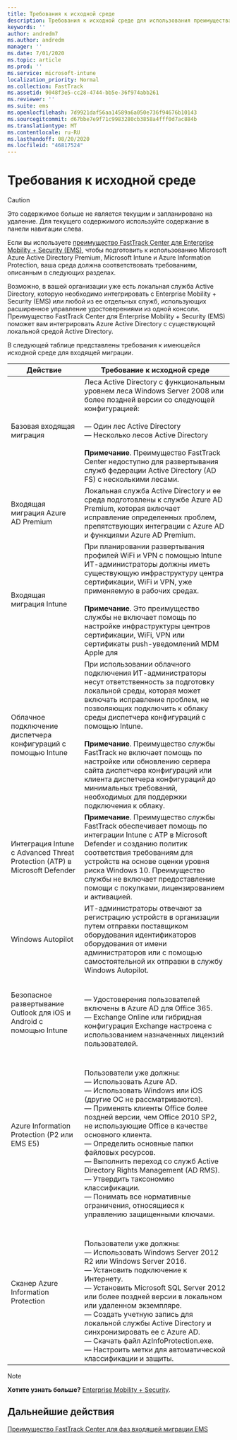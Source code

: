 ```yaml
---
title: Требования к исходной среде
description: Требования к исходной среде для использования преимущества FastTrack Center для EMS
keywords: ''
author: andredm7
ms.author: andredm
manager: ''
ms.date: 7/01/2020
ms.topic: article
ms.prod: ''
ms.service: microsoft-intune
localization_priority: Normal
ms.collection: FastTrack
ms.assetid: 9048f3e5-cc28-4744-bb5e-36f974abb261
ms.reviewer: ''
ms.suite: ems
ms.openlocfilehash: 7d9921daf56aa14589a6a050e736f94676b10143
ms.sourcegitcommit: d67bbe7e9f71c9983280cb3858a4fff0d7ac884b
ms.translationtype: MT
ms.contentlocale: ru-RU
ms.lasthandoff: 08/20/2020
ms.locfileid: "46817524"
---
```

# <a name="source-environment-expectations"></a>Требования к исходной среде
> [!CAUTION]
> Это содержимое больше не является текущим и запланировано на удаление. Для текущего содержимого используйте содержание в панели навигации слева.

Если вы используете [преимущество FastTrack Center для Enterprise Mobility + Security (EMS)](EMS-fasttrack-benefit-for-EMS.md), чтобы подготовить к использованию Microsoft Azure Active Directory Premium, Microsoft Intune и Azure Information Protection, ваша среда должна соответствовать требованиям, описанным в следующих разделах.

Возможно, в вашей организации уже есть локальная служба Active Directory, которую необходимо интегрировать с Enterprise Mobility + Security (EMS) или любой из ее отдельных служб, использующих расширенное управление удостоверениями из одной консоли. Преимущество FastTrack Center для Enterprise Mobility + Security (EMS) поможет вам интегрировать Azure Active Directory с существующей локальной средой Active Directory.

В следующей таблице представлены требования к имеющейся исходной среде для входящей миграции.

|Действие|Требование к исходной среде|
|------------|----------------------------------|
|Базовая входящая миграция|Леса Active Directory с функциональным уровнем леса Windows Server 2008 или более поздней версии со следующей конфигурацией:<br /><br />— Один лес Active Directory<br />— Несколько лесов Active Directory </br></br>**Примечание**. Преимущество FastTrack Center недоступно для развертывания служб федерации Active Directory (AD FS) с несколькими лесами.|
|Входящая миграция Azure AD Premium|Локальная служба Active Directory и ее среда подготовлены к службе Azure AD Premium, которая включает исправление определенных проблем, препятствующих интеграции с Azure AD и функциями Azure AD Premium.|
|Входящая миграция Intune| При планировании развертывания профилей WiFi и VPN с помощью Intune ИТ-администраторы должны иметь существующую инфраструктуру центра сертификации, WiFi и VPN, уже применяемую в рабочих средах.<br /><br /> **Примечание**. Это преимущество службы не включает помощь по настройке инфраструктуры центров сертификации, WiFi, VPN или сертификаты push-уведомлений MDM Apple для  |
|Облачное подключение диспетчера конфигураций с помощью Intune|При использовании облачного подключения ИТ-администраторы несут ответственность за подготовку локальной среды, которая может включать исправление проблем, не позволяющих подключить к облаку среды диспетчера конфигураций с помощью Intune.<br /><br />**Примечание**. Преимущество службы FastTrack не включает помощь по настройке или обновлению сервера сайта диспетчера конфигураций или клиента диспетчера конфигураций до минимальных требований, необходимых для поддержки подключения к облаку. |
|Интеграция Intune с Advanced Threat Protection (ATP) в Microsoft Defender|**Примечание**. Преимущество службы FastTrack обеспечивает помощь по интеграции Intune с ATP в Microsoft Defender и созданию политик соответствия требованиям для устройств на основе оценки уровня риска Windows 10. Преимущество службы не включает предоставление помощи с покупками, лицензированием и активацией. |
|Windows Autopilot|ИТ-администраторы отвечают за регистрацию устройств в организации путем отправки поставщиком оборудования идентификаторов оборудования от имени администраторов или с помощью самостоятельной их отправки в службу Windows Autopilot. |
|Безопасное развертывание Outlook для iOS и Android с помощью Intune|<br /><br />— Удостоверения пользователей включены в Azure AD для Office 365.<br />— Exchange Online или гибридная конфигурация Exchange настроена с использованием назначенных лицензий пользователей.<br />|
|Azure Information Protection (P2 или EMS E5)|<br /><br />Пользователи уже должны: <br /> — Использовать Azure AD.<br />— Использовать Windows или iOS (другие ОС не рассматриваются).<br /> — Применять клиенты Office более поздней версии, чем Office 2010 SP2, не использующие Office в качестве основного клиента. <br /> — Определить основные папки файловых ресурсов.  <br /> — Выполнить переход со служб Active Directory Rights Management (AD RMS). <br /> — Утвердить таксономию классификации. <br /> — Понимать все нормативные ограничения, относящиеся к управлению защищенными ключами. <br />|
|Сканер Azure Information Protection|<br /><br /> Пользователи уже должны: <br /> — Использовать Windows Server 2012 R2 или Windows Server 2016.<br /> — Установить подключение к Интернету. <br /> — Установить Microsoft SQL Server 2012 или более поздней версии в локальном или удаленном экземпляре.  <br /> — Создать учетную запись для локальной службы Active Directory и синхронизировать ее с Azure AD.  <br /> — Скачать файл AzInfoProtection.exe. <br /> — Настроить метки для автоматической классификации и защиты.<br />|

> [!NOTE]
> **Хотите узнать больше?**
> [Enterprise Mobility + Security](https://www.microsoft.com/cloud-platform/enterprise-mobility).

## <a name="next-steps"></a>Дальнейшие действия

[Преимущество FastTrack Center для фаз входящей миграции EMS](EMS-onboarding-phases.md)

